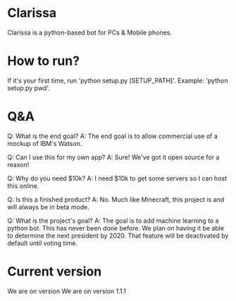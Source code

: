 # Clarissa

Clarissa is a python-based bot for PCs & Mobile phones.

# How to run?

If it's your first time, run 'python setup.py [SETUP_PATH]'. Example: 'python setup.py pwd'.

#  Q&A

Q: What is the end goal? A: The end goal is to allow commercial use of a mockup of IBM's Watson.

Q: Can I use this for my own app? A: Sure! We've got it open source for a reason!

Q: Why do you need $10k? A: I need $10k to get some servers so I can host this online.

Q: Is this a finished product? A: No. Much like Minecraft, this project is and will always be in beta mode.

Q: What is the project's goal? A: The goal is to add machine learning to a python bot. This has never been done before. We plan on having it be able to determine the next president by 2020. That feature will be deactivated by default until voting time.

# Current version
We are on version
We are on version 1.1.1